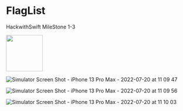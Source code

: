 # FlagList
HackwithSwift MileStone 1-3

<p float="left">
  <img src="!https://user-images.githubusercontent.com/71196378/179931349-6e35c54c-a5ac-438c-9975-3de29da11c4a.png" width="100" />

</p>

![Simulator Screen Shot - iPhone 13 Pro Max - 2022-07-20 at 11 09 47](https://user-images.githubusercontent.com/71196378/179931349-6e35c54c-a5ac-438c-9975-3de29da11c4a.png)

![Simulator Screen Shot - iPhone 13 Pro Max - 2022-07-20 at 11 09 56](https://user-images.githubusercontent.com/71196378/179931340-6af5f6a0-e028-42bc-b9b8-d3128f3ed63f.png)

![Simulator Screen Shot - iPhone 13 Pro Max - 2022-07-20 at 11 10 03](https://user-images.githubusercontent.com/71196378/179931356-bbaa193d-4546-4374-9354-aa68f7f7bf47.png)


